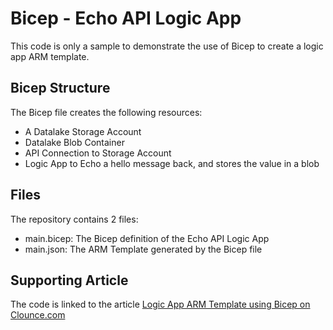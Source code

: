 # Bicep - Echo API Logic App #

This code is only a sample to demonstrate the use of Bicep to create a logic app ARM template.

## Bicep Structure ##

The Bicep file creates the following resources:

- A Datalake Storage Account
- Datalake Blob Container
- API Connection to Storage Account
- Logic App to Echo a hello message back, and stores the value in a blob

## Files ##

The repository contains 2 files:

- main.bicep: The Bicep definition of the Echo API Logic App
- main.json: The ARM Template generated by the Bicep file

## Supporting Article ##

The code is linked to the article [Logic App ARM Template using Bicep on Clounce.com](https://www.clounce.com/cloud/azure/logic-app-arm-template-using-bicep)